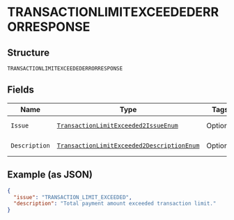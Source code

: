 
# TRANSACTIONLIMITEXCEEDEDERRORRESPONSE

## Structure

`TRANSACTIONLIMITEXCEEDEDERRORRESPONSE`

## Fields

| Name | Type | Tags | Description | Getter | Setter |
|  --- | --- | --- | --- | --- | --- |
| `Issue` | [`TransactionLimitExceeded2IssueEnum`](../../doc/models/transaction-limit-exceeded-2-issue-enum.md) | Optional | - | TransactionLimitExceeded2IssueEnum getIssue() | setIssue(TransactionLimitExceeded2IssueEnum issue) |
| `Description` | [`TransactionLimitExceeded2DescriptionEnum`](../../doc/models/transaction-limit-exceeded-2-description-enum.md) | Optional | - | TransactionLimitExceeded2DescriptionEnum getDescription() | setDescription(TransactionLimitExceeded2DescriptionEnum description) |

## Example (as JSON)

```json
{
  "issue": "TRANSACTION_LIMIT_EXCEEDED",
  "description": "Total payment amount exceeded transaction limit."
}
```

